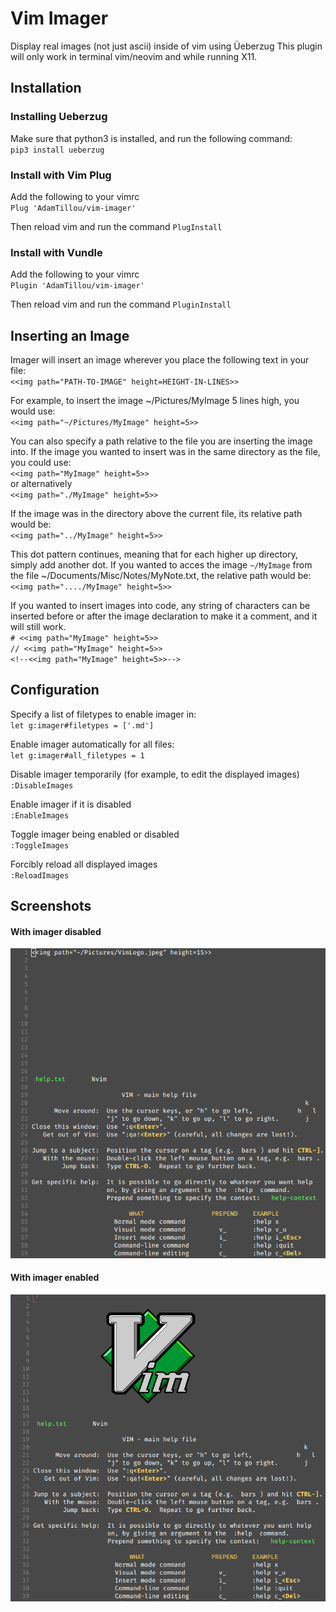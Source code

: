 # Vim Imager
Display real images (not just ascii) inside of vim using Üeberzug
This plugin will only work in terminal vim/neovim and while running X11.

## Installation

### Installing Ueberzug
Make sure that python3 is installed, and run the following command:\
`pip3 install ueberzug`

### Install with Vim Plug
Add the following to your vimrc\
`Plug 'AdamTillou/vim-imager'`

Then reload vim and run the command
`PlugInstall`

### Install with Vundle
Add the following to your vimrc\
`Plugin 'AdamTillou/vim-imager'`

Then reload vim and run the command
`PluginInstall`

## Inserting an Image
Imager will insert an image wherever you place the following text in your file:\
`<<img path="PATH-TO-IMAGE" height=HEIGHT-IN-LINES>>`

For example, to insert the image ~/Pictures/MyImage 5 lines high, you would use:\
`<<img path="~/Pictures/MyImage" height=5>>`

You can also specify a path relative to the file you are inserting the image into.
If the image you wanted to insert was in the same directory as the file, you could use:\
`<<img path="MyImage" height=5>>`\
or alternatively\
`<<img path="./MyImage" height=5>>`

If the image was in the directory above the current file, its relative path would be:\
`<<img path="../MyImage" height=5>>`

This dot pattern continues, meaning that for each higher up directory, simply add another dot.
If you wanted to acces the image ``~/MyImage`` from the file ~/Documents/Misc/Notes/MyNote.txt, the relative path would be:\
`<<img path="..../MyImage" height=5>>`

If you wanted to insert images into code, any string of characters can be inserted before or after the image declaration to make it a comment, and it will still work.\
`# <<img path="MyImage" height=5>>`\
`// <<img path="MyImage" height=5>>`\
`<!--<<img path="MyImage" height=5>>-->`

## Configuration
Specify a list of filetypes to enable imager in:\
`let g:imager#filetypes = ['.md']`

Enable imager automatically for all files:\
`let g:imager#all_filetypes = 1`

Disable imager temporarily (for example, to edit the displayed images)\
`:DisableImages`

Enable imager if it is disabled\
`:EnableImages`

Toggle imager being enabled or disabled\
`:ToggleImages`

Forcibly reload all displayed images\
`:ReloadImages`

## Screenshots
#### With imager disabled
![imager-off-screenshot](screenshots/ImagerOff.png)
#### With imager enabled
![imager-on-screenshot](screenshots/ImagerOn.png)
